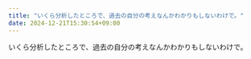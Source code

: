 ```yaml
---
title: "いくら分析したところで、過去の自分の考えなんかわかりもしないわけで。"
date: 2024-12-21T15:30:54+09:00
---
```

いくら分析したところで、過去の自分の考えなんかわかりもしないわけで。
